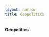 ```yaml
---
layout: narrow
title: Geopolitics
---
```

<h4>Geopolitics</h4>
<!-- 
    amoeboid-like spread, historical lines being drawn and redrawn again and again
    not entirely haphazard, constrained by religious belief and ethnicity 
    organisational structures, subcomponents, cohesion
    new incentives, economic, military, diplomatic, and the agency problem
    struggle for hearts and minds, hypocrisy, peloponnesian war, state over individual, individual over state
-->